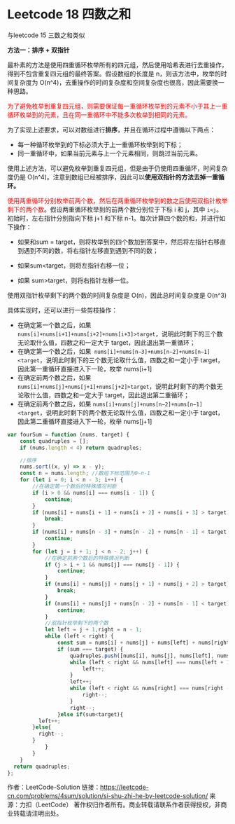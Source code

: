 # Leetcode 18 四数之和

与leetcode 15 三数之和类似

**方法一：排序 + 双指针**

最朴素的方法是使用四重循环枚举所有的四元组，然后使用哈希表进行去重操作，得到不包含重复四元组的最终答案。假设数组的长度是 n，则该方法中，枚举的时间复杂度为 O(n^4)，去重操作的时间复杂度和空间复杂度也很高，因此需要换一种思路。

<font color=red>为了避免枚举到重复四元组，则需要保证每一重循环枚举到的元素不小于其上一重循环枚举到的元素，且在同一重循环中不能多次枚举到相同的元素。</font>

为了实现上述要求，可以对数组进行**排序**，并且在循环过程中遵循以下两点：

* 每一种循环枚举到的下标必须大于上一重循环枚举到的下标；
* 同一重循环中，如果当前元素与上一个元素相同，则跳过当前元素。

使用上述方法，可以避免枚举到重复四元组，但是由于仍使用四重循环，时间复杂度仍是 O(n^4)。注意到数组已经被排序，因此可以**使用双指针的方法去掉一重循环。**

<font color=red>使用两重循环分别枚举前两个数，然后在两重循环枚举到的数之后使用双指针枚举剩下的两个数</font>。假设两重循环枚举到的前两个数分别位于下标 i 和 j，其中 `i<j`。初始时，左右指针分别指向下标 j+1 和下标 n-1。每次计算四个数的和，并进行如下操作：

* 如果和sum = target，则将枚举到的四个数加到答案中，然后将左指针右移直到遇到不同的数，将右指针左移直到遇到不同的数；

* 如果sum<target，则将左指针右移一位；
* 如果 sum>target，则将右指针左移一位。

使用双指针枚举剩下的两个数的时间复杂度是 O(n)，因此总时间复杂度是 O(n^3)

具体实现时，还可以进行一些剪枝操作：

* 在确定第一个数之后，如果`nums[i]+nums[i+1]+nums[i+2]+nums[i+3]>target`，说明此时剩下的三个数无论取什么值，四数之和一定大于 target，因此退出第一重循环；
* 在确定第一个数之后，如果` nums[i]+nums[n−3]+nums[n−2]+nums[n−1]<target`，说明此时剩下的三个数无论取什么值，四数之和一定小于 target，因此第一重循环直接进入下一轮，枚举 nums[i+1]
* 在确定前两个数之后，如果`nums[i]+nums[j]+nums[j+1]+nums[j+2]>target`，说明此时剩下的两个数无论取什么值，四数之和一定大于 target，因此退出第二重循环；
* 在确定前两个数之后，如果 `nums[i]+nums[j]+nums[n−2]+nums[n−1]<target`，说明此时剩下的两个数无论取什么值，四数之和一定小于 target，因此第二重循环直接进入下一轮，枚举 nums[j+1]

```js
var fourSum = function (nums, target) {
	const quadruples = [];
	if (nums.length < 4) return quadruples;

	//排序
	nums.sort((x, y) => x - y);
	const n = nums.length; //数组下标范围为0~n-1
	for (let i = 0; i < n - 3; i++) {
		//在确定第一个数后的特殊情况判断
		if (i > 0 && nums[i] === nums[i - 1]) {
			continue;
		}
		if (nums[i] + nums[i + 1] + nums[i + 2] + nums[i + 3] > target) {
			break;
		}
		if (nums[i] + nums[n - 3] + nums[n - 2] + nums[n - 1] < target) {
			continue;
		}
		for (let j = i + 1; j < n - 2; j++) {
			//在确定前两个数后的特殊情况判断
			if (j > i + 1 && nums[j] === nums[j - 1]) {
				continue;
			}
			if (nums[i] + nums[j] + nums[j + 1] + nums[j + 2] > target) {
				break;
			}
			if (nums[i] + nums[j] + nums[n - 2] + nums[n - 1] < target) {
				continue;
			}
			//双指针枚举剩下的两个数
			let left = j + 1,right = n - 1;
			while (left < right) {
				const sum = nums[i] + nums[j] + nums[left] + nums[right];
				if (sum === target) {
					quadruples.push([nums[i], nums[j], nums[left], nums[right]]);
					while (left < right && nums[left] === nums[left + 1]) {
						left++;
					}
					left++;
					while (left < right && nums[right] === nums[right - 1]) {
						right--;
					}
					right--;
				}else if(sum<target){
          left++;
        }else{
          right--;
        }
			}
		}
	}
  return quadruples;
};
```

作者：LeetCode-Solution
链接：https://leetcode-cn.com/problems/4sum/solution/si-shu-zhi-he-by-leetcode-solution/
来源：力扣（LeetCode）
著作权归作者所有。商业转载请联系作者获得授权，非商业转载请注明出处。